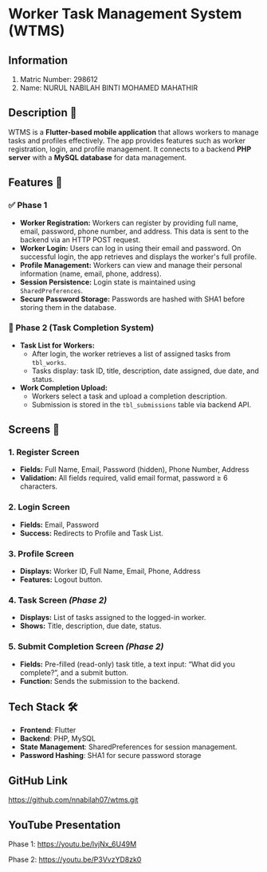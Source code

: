 # Worker Task Management System (WTMS)


## Information
1. Matric Number: 298612
2. Name: NURUL NABILAH BINTI MOHAMED MAHATHIR


## Description 📝
WTMS is a **Flutter-based mobile application** that allows workers to manage tasks and profiles effectively. The app provides features such as worker registration, login, and profile management. It connects to a backend **PHP server** with a **MySQL database** for data management.


## Features  🔧  
### ✅ Phase 1
- **Worker Registration:** Workers can register by providing full name, email, password, phone number, and address. This data is sent to the backend via an HTTP POST request.
- **Worker Login:** Users can log in using their email and password. On successful login, the app retrieves and displays the worker's full profile.
- **Profile Management:** Workers can view and manage their personal information (name, email, phone, address).
- **Session Persistence:** Login state is maintained using `SharedPreferences`.
- **Secure Password Storage:** Passwords are hashed with SHA1 before storing them in the database.

### 🔁 Phase 2 (Task Completion System)
- **Task List for Workers:**
  - After login, the worker retrieves a list of assigned tasks from `tbl_works`.
  - Tasks display: task ID, title, description, date assigned, due date, and status.
- **Work Completion Upload:**
  - Workers select a task and upload a completion description.
  - Submission is stored in the `tbl_submissions` table via backend API. 


## Screens 📲  

### 1. Register Screen
- **Fields:** Full Name, Email, Password (hidden), Phone Number, Address  
- **Validation:** All fields required, valid email format, password ≥ 6 characters.

### 2. Login Screen
- **Fields:** Email, Password  
- **Success:** Redirects to Profile and Task List.

### 3. Profile Screen
- **Displays:** Worker ID, Full Name, Email, Phone, Address  
- **Features:** Logout button.

### 4. Task Screen *(Phase 2)*
- **Displays:** List of tasks assigned to the logged-in worker.  
- **Shows:** Title, description, due date, status.

### 5. Submit Completion Screen *(Phase 2)*
- **Fields:** Pre-filled (read-only) task title, a text input: “What did you complete?”, and a submit button.  
- **Function:** Sends the submission to the backend.  


## Tech Stack 🛠️
- **Frontend**: Flutter
- **Backend**: PHP, MySQL
- **State Management**: SharedPreferences for session management.
- **Password Hashing**: SHA1 for secure password storage


## GitHub Link
https://github.com/nnabilah07/wtms.git


## YouTube Presentation 
Phase 1: https://youtu.be/lvjNx_6U49M

Phase 2: https://youtu.be/P3VvzYD8zk0 
